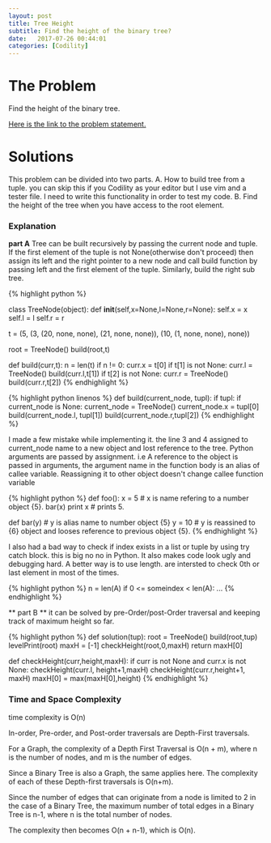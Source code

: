```yaml
---
layout: post
title: Tree Height
subtitle: Find the height of the binary tree?
date:   2017-07-26 00:44:01
categories: [Codility]
---
```

# The Problem
Find the height of the binary tree.

[Here is the link to the problem statement.](https://codility.com/programmers/lessons/99-future_training/tree_height/)

# Solutions
This problem can be divided into two parts.
A. How to build tree from a tuple. you can skip this if you Codility as your editor but I use vim and a tester file. I need to write this functionality in order to test my code. 
B. Find the height of the tree when you have access to the root element.
### Explanation 

**part A** Tree can be built recursively by passing the current node and tuple. If the first element of the tuple is not None(otherwise don't proceed) then assign its left and the right pointer to a new node and call build function by passing left and the first element of the tuple. Similarly, build the right sub tree.

{% highlight python %}

class TreeNode(object):
    def __init__(self,x=None,l=None,r=None):
        self.x = x
        self.l = l 
        self.r = r 

t = (5, (3, (20, none, none), (21, none, none)), (10, (1, none, none), none))

root = TreeNode()
build(root,t)

def build(curr,t):
    n = len(t)
    if n != 0:
        curr.x = t[0]
        if t[1] is not None:
            curr.l = TreeNode()
            build(curr.l,t[1])
        if t[2] is not None:
            curr.r = TreeNode()
            build(curr.r,t[2])
{% endhighlight %}

{% highlight python linenos %}
def build(current_node, tupl):
    if tupl:
        if current_node is None:
            current_node  = TreeNode()
        current_node.x = tupl[0]
        build(current_node.l, tupl[1])
        build(current_node.r,tupl[2])
{% endhighlight %}

I made a few mistake while implementing it. the line 3 and 4 assigned to current_node name to a new object and lost reference to the tree. Python arguments are passed by assignment. i.e A reference to the object is passed in arguments, the argument name in the function body is an alias of callee variable. Reassigning it to other object doesn't change callee function variable

{% highlight python  %}
def foo():
    x = 5 # x is name refering to a number object {5}.
    bar(x) 
    print x # prints 5.
 
def bar(y) # y is alias name to number object {5}
    y = 10 # y is reassined to {6} object and looses reference to previous object {5}.
{% endhighlight %}

I also had a bad way to check if index exists in a list or tuple by using try catch block. this is big no no in Python. It also makes code look ugly and debugging hard. A better way is to use length.
are intersted to check 0th or last element in most of the times.

{% highlight python %}
    n = len(A)
    if  0 <= someindex < len(A):
        ...
{% endhighlight %}

** part B ** it can be solved by pre-Order/post-Order traversal and keeping track of maximum height so far.


{% highlight python %}
def solution(tup):
    root = TreeNode()
    build(root,tup)
    levelPrint(root)
    maxH = [-1]
    checkHeight(root,0,maxH)
    return maxH[0]    

def checkHeight(curr,height,maxH):
    if curr is not None and curr.x is not None:
        checkHeight(curr.l, height+1,maxH)
        checkHeight(curr.r,height+1, maxH)
        maxH[0] = max(maxH[0],height)
{% endhighlight %}

### Time and Space Complexity
time complexity is O(n)

In-order, Pre-order, and Post-order traversals are Depth-First traversals.

For a Graph, the complexity of a Depth First Traversal is O(n + m), where n is the number of nodes, and m is the number of edges.

Since a Binary Tree is also a Graph, the same applies here. The complexity of each of these Depth-first traversals is O(n+m).

Since the number of edges that can originate from a node is limited to 2 in the case of a Binary Tree, the maximum number of total edges in a Binary Tree is n-1, where n is the total number of nodes.

The complexity then becomes O(n + n-1), which is O(n).
